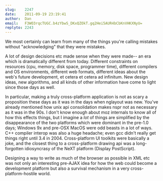 ```yaml
---
slug:    2247
date:    2011-09-19 23:19:41
author:  Dan
email:   F3WO3rqcTUGC.b4zYbwS_DKxQZOkT.gq2Hei5AUR4bCbKnVHKXNyU=
replyto: 2243
---
```


We most certainly can learn from many of the things you're calling
mistakes without "acknowledging" that they were mistakes.

A lot of design decisions etc made sense when they were made-- an era
which is dramatically different from today. Different constraints on
resources (cpu, memory, disk space, programmer time), different
compilers and OS environments, different web formats, different ideas
about the web's future development, et cetera et cetera ad
infinitum. New design ideas, new algorithms, and all kinds of other
information have come to light since those days as well.

In particular, making a truly cross-platform application is not as
scary a proposition these days as it was in the days when nglayout was
new. You've already mentioned how unix api consolidation makes nspr
not as necessary as it was in the 90s. I don't know enough about moz
internals to know all of how this effects things, but I imagine a
*lot* of things are simplified by the disappearance of the two
platforms which were dominant in the pre-1.0 days; Windows 9x and
pre-OSX MacOS were odd beasts in a lot of ways.  C++ compiler interop
was also a huge headache; even gcc didn't really get things right
until 3.4 in 2004. Cross-platform UI toolkits were basically a joke,
and the closest thing to a cross-platform drawing api was a
long-forgotten idiosyncrasy of the NeXT platform (Display PostScript).

Designing a way to write as much of the browser as possible in XML etc
was not only an interesting pre-AJAX idea for how the web could become
a development platform but also a survival mechanism in a very
cross-platform-hostile world.
